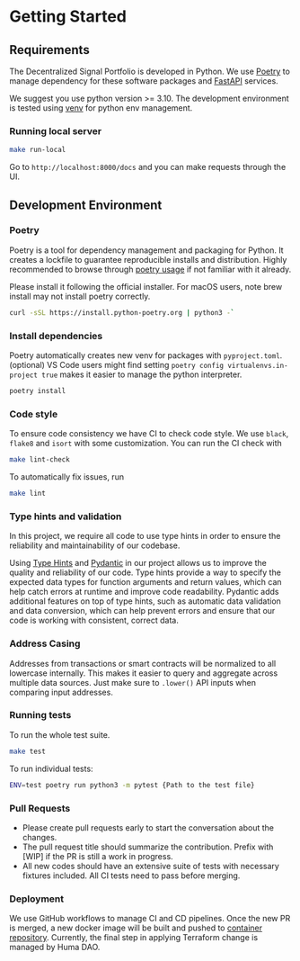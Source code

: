 # Getting Started

## Requirements

The Decentralized Signal Portfolio is developed in Python. We use [Poetry](https://python-poetry.org/) to manage dependency for these software packages and [FastAPI](https://fastapi.tiangolo.com/) services.

We suggest you use python version >= 3.10. The development environment is tested using [venv](https://docs.python.org/3/library/venv.html) for python env management.

### Running local server

```bash
make run-local
```

Go to `http://localhost:8000/docs` and you can make requests through the UI.

## Development Environment

### Poetry

Poetry is a tool for dependency management and packaging for Python. It creates a lockfile to guarantee reproducible installs and distribution. Highly recommended to browse through [poetry usage](https://python-poetry.org/docs/basic-usage/) if not familiar with it already.

Please install it following the official installer. For macOS users, note brew install may not install poetry correctly.

```bash
curl -sSL https://install.python-poetry.org | python3 -`
```

### Install dependencies

Poetry automatically creates new venv for packages with `pyproject.toml`.
(optional) VS Code users might find setting `poetry config virtualenvs.in-project true` makes it easier to manage the python interpreter.

```bash
poetry install
```

### Code style

To ensure code consistency we have CI to check code style. We use `black`, `flake8` and `isort` with some customization. You can run the CI check with

```bash
make lint-check
```

To automatically fix issues, run

```bash
make lint
```

### Type hints and validation

In this project, we require all code to use type hints in order to ensure the reliability and maintainability of our codebase.

Using [Type Hints](https://peps.python.org/pep-0484/) and [Pydantic](https://pydantic-docs.helpmanual.io/) in our project allows us to improve the quality and reliability of our code. Type hints provide a way to specify the expected data types for function arguments and return values, which can help catch errors at runtime and improve code readability. Pydantic adds additional features on top of type hints, such as automatic data validation and data conversion, which can help prevent errors and ensure that our code is working with consistent, correct data.

### Address Casing

Addresses from transactions or smart contracts will be normalized to all lowercase internally. This makes it easier to query and aggregate across multiple data sources. Just make sure to `.lower()` API inputs when comparing input addresses.

### Running tests

To run the whole test suite.

```bash
make test
```

To run individual tests:

```bash
ENV=test poetry run python3 -m pytest {Path to the test file}
```

### Pull Requests

- Please create pull requests early to start the conversation about the changes.
- The pull request title should summarize the contribution. Prefix with [WIP] if the PR is still a work in progress.
- All new codes should have an extensive suite of tests with necessary fixtures included. All CI tests need to pass before merging.

### Deployment

We use GitHub workflows to manage CI and CD pipelines. Once the new PR is merged, a new docker image will be built and pushed to [container repository](https://aws.amazon.com/ecr/). Currently, the final step in applying Terraform change is managed by Huma DAO.

